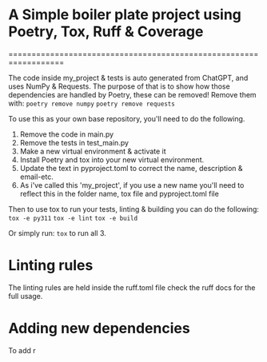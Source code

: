 # A Simple boiler plate project using Poetry, Tox, Ruff & Coverage
==================================================================


The code inside my_project & tests is auto generated from ChatGPT, and uses NumPy & Requests.
The purpose of that is to show how those dependencies are handled by Poetry, these can be removed!
Remove them with:
`poetry remove numpy`
`poetry remove requests
`

To use this as your own base repository, you'll need to do the following.

1. Remove the code in main.py
2. Remove the tests in test_main.py
3. Make a new virtual environment & activate it
4. Install Poetry and tox into your new virtual environment.
5. Update the text in pyproject.toml to correct the name, description & email-etc.
6. As i've called this 'my_project', if you use a new name you'll need to reflect this in the folder name, tox file and pyproject.toml file

Then to use tox to run your tests, linting & building you can do the following:
`tox -e py311`
`tox -e lint`
`tox -e build`

Or simply run: `tox` to run all 3.


Linting rules
=============
The linting rules are held inside the ruff.toml file check the ruff docs for the full usage.


Adding new dependencies
=======================
To add r




